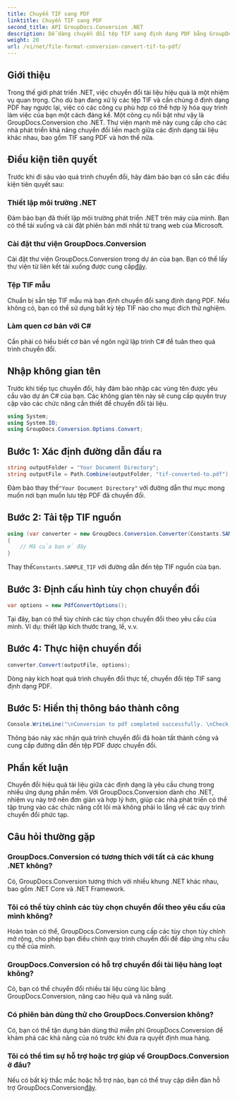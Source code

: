 ```yaml
---
title: Chuyển TIF sang PDF
linktitle: Chuyển TIF sang PDF
second_title: API GroupDocs.Conversion .NET
description: Dễ dàng chuyển đổi tệp TIF sang định dạng PDF bằng GroupDocs.Conversion for .NET. Hợp lý hóa quá trình chuyển đổi tài liệu của bạn.
weight: 20
url: /vi/net/file-format-conversion-convert-tif-to-pdf/
---
```

## Giới thiệu
Trong thế giới phát triển .NET, việc chuyển đổi tài liệu hiệu quả là một nhiệm vụ quan trọng. Cho dù bạn đang xử lý các tệp TIF và cần chúng ở định dạng PDF hay ngược lại, việc có các công cụ phù hợp có thể hợp lý hóa quy trình làm việc của bạn một cách đáng kể. Một công cụ nổi bật như vậy là GroupDocs.Conversion cho .NET. Thư viện mạnh mẽ này cung cấp cho các nhà phát triển khả năng chuyển đổi liền mạch giữa các định dạng tài liệu khác nhau, bao gồm TIF sang PDF và hơn thế nữa.
## Điều kiện tiên quyết
Trước khi đi sâu vào quá trình chuyển đổi, hãy đảm bảo bạn có sẵn các điều kiện tiên quyết sau:
### Thiết lập môi trường .NET
Đảm bảo bạn đã thiết lập môi trường phát triển .NET trên máy của mình. Bạn có thể tải xuống và cài đặt phiên bản mới nhất từ trang web của Microsoft.
### Cài đặt thư viện GroupDocs.Conversion
 Cài đặt thư viện GroupDocs.Conversion trong dự án của bạn. Bạn có thể lấy thư viện từ liên kết tải xuống được cung cấp[đây](https://releases.groupdocs.com/conversion/net/).
### Tệp TIF mẫu
Chuẩn bị sẵn tệp TIF mẫu mà bạn định chuyển đổi sang định dạng PDF. Nếu không có, bạn có thể sử dụng bất kỳ tệp TIF nào cho mục đích thử nghiệm.
### Làm quen cơ bản với C#
Cần phải có hiểu biết cơ bản về ngôn ngữ lập trình C# để tuân theo quá trình chuyển đổi.

## Nhập không gian tên
Trước khi tiếp tục chuyển đổi, hãy đảm bảo nhập các vùng tên được yêu cầu vào dự án C# của bạn. Các không gian tên này sẽ cung cấp quyền truy cập vào các chức năng cần thiết để chuyển đổi tài liệu.
```csharp
using System;
using System.IO;
using GroupDocs.Conversion.Options.Convert;
```

## Bước 1: Xác định đường dẫn đầu ra
```csharp
string outputFolder = "Your Document Directory";
string outputFile = Path.Combine(outputFolder, "tif-converted-to.pdf");
```
 Đảm bảo thay thế`"Your Document Directory"` với đường dẫn thư mục mong muốn nơi bạn muốn lưu tệp PDF đã chuyển đổi.
## Bước 2: Tải tệp TIF nguồn
```csharp
using (var converter = new GroupDocs.Conversion.Converter(Constants.SAMPLE_TIF))
{
    // Mã của bạn ở đây
}
```
 Thay thế`Constants.SAMPLE_TIF` với đường dẫn đến tệp TIF nguồn của bạn.
## Bước 3: Định cấu hình tùy chọn chuyển đổi
```csharp
var options = new PdfConvertOptions();
```
Tại đây, bạn có thể tùy chỉnh các tùy chọn chuyển đổi theo yêu cầu của mình. Ví dụ: thiết lập kích thước trang, lề, v.v.
## Bước 4: Thực hiện chuyển đổi
```csharp
converter.Convert(outputFile, options);
```
Dòng này kích hoạt quá trình chuyển đổi thực tế, chuyển đổi tệp TIF sang định dạng PDF.
## Bước 5: Hiển thị thông báo thành công
```csharp
Console.WriteLine("\nConversion to pdf completed successfully. \nCheck output in {0}", outputFolder);
```
Thông báo này xác nhận quá trình chuyển đổi đã hoàn tất thành công và cung cấp đường dẫn đến tệp PDF được chuyển đổi.

## Phần kết luận
Chuyển đổi hiệu quả tài liệu giữa các định dạng là yêu cầu chung trong nhiều ứng dụng phần mềm. Với GroupDocs.Conversion dành cho .NET, nhiệm vụ này trở nên đơn giản và hợp lý hơn, giúp các nhà phát triển có thể tập trung vào các chức năng cốt lõi mà không phải lo lắng về các quy trình chuyển đổi phức tạp.
## Câu hỏi thường gặp
### GroupDocs.Conversion có tương thích với tất cả các khung .NET không?
Có, GroupDocs.Conversion tương thích với nhiều khung .NET khác nhau, bao gồm .NET Core và .NET Framework.
### Tôi có thể tùy chỉnh các tùy chọn chuyển đổi theo yêu cầu của mình không?
Hoàn toàn có thể, GroupDocs.Conversion cung cấp các tùy chọn tùy chỉnh mở rộng, cho phép bạn điều chỉnh quy trình chuyển đổi để đáp ứng nhu cầu cụ thể của mình.
### GroupDocs.Conversion có hỗ trợ chuyển đổi tài liệu hàng loạt không?
Có, bạn có thể chuyển đổi nhiều tài liệu cùng lúc bằng GroupDocs.Conversion, nâng cao hiệu quả và năng suất.
### Có phiên bản dùng thử cho GroupDocs.Conversion không?
Có, bạn có thể tận dụng bản dùng thử miễn phí GroupDocs.Conversion để khám phá các khả năng của nó trước khi đưa ra quyết định mua hàng.
### Tôi có thể tìm sự hỗ trợ hoặc trợ giúp về GroupDocs.Conversion ở đâu?
Nếu có bất kỳ thắc mắc hoặc hỗ trợ nào, bạn có thể truy cập diễn đàn hỗ trợ GroupDocs.Conversion[đây](https://forum.groupdocs.com/c/conversion/11).